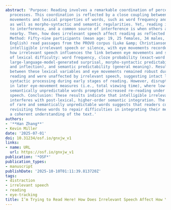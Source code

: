 ```yaml
---
abstract: 'Purpose: Reading involves a remarkable coordination of perceptual and linguistic
  processes. This coordination is reflected by a close coupling between reading eye
  movements and lexical properties of words, such as word frequency and predictability,
  as well as morpho-syntactic and semantic regularities. Yet, reading is also subject
  to interference, and a common source of interference is when others are speaking
  nearby. Then, how does irrelevant speech affect reading as reflected in eye movements?
  Method: Fifty-nine participants (mean age: 19, 25 females, 34 males, primary language:
  English) read passages from the PROVO corpus (Luke &amp; Christianson, 2018) under
  intelligible irrelevant speech or silence, with eye movements recorded. We investigated
  how irrelevant speech influences the link between eye movements and several indicators
  of lexical difficulty: word frequency, cloze probability (exact-word predictability),
  large-language-model-generated surprisal, morpho-syntactic predictability (part-of-speech
  and inflection), and semantic predictability (general meaning). Results: Relationships
  between these lexical variables and eye movements remained robust during first-pass
  reading and were unaffected by irrelevant speech, suggesting intact lexical and
  syntactic processing during early stages of reading. However, disruption emerged
  in later eye-movement measures (i.e., total viewing time), where low-frequency and
  semantically unpredictable words prompted increased re-reading under irrelevant
  speech. Conclusion: These results indicate that intelligible irrelevant speech selectively
  interferes with post-lexical, higher-order semantic integration. The increased re-reading
  of rare and semantically unpredictable words suggests that readers compensate by
  revisiting these words to repair difficulties in integrating their meanings into
  a coherent understanding of the text.'
authors:
- '**Han Zhang**'
- Kevin Miller
date: '2025-07-01'
doi: 10.31234/osf.io/gnxjw_v1
links:
- name: URL
  url: https://osf.io/gnxjw_v1
publication: '*OSF*'
publication_types:
- manuscript
publishDate: '2025-10-10T01:11:39.813720Z'
tags:
- distraction
- irrelevant speech
- reading
- eye-tracking
title: I’m Trying to Read Here! How Does Irrelevant Speech Affect How You Read?
---
```

